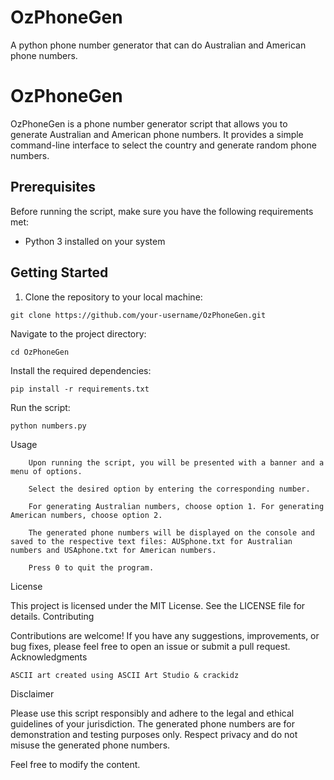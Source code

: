 # OzPhoneGen
A python phone number generator that can do Australian and American phone numbers.
# OzPhoneGen

OzPhoneGen is a phone number generator script that allows you to generate Australian and American phone numbers. It provides a simple command-line interface to select the country and generate random phone numbers.

## Prerequisites

Before running the script, make sure you have the following requirements met:

- Python 3 installed on your system

## Getting Started

1. Clone the repository to your local machine:

```shell
git clone https://github.com/your-username/OzPhoneGen.git
```

Navigate to the project directory:

```
cd OzPhoneGen
```

Install the required dependencies:

```
pip install -r requirements.txt
```
Run the script:

```
python numbers.py
```
Usage
```
    Upon running the script, you will be presented with a banner and a menu of options.

    Select the desired option by entering the corresponding number.

    For generating Australian numbers, choose option 1. For generating American numbers, choose option 2.

    The generated phone numbers will be displayed on the console and saved to the respective text files: AUSphone.txt for Australian numbers and USAphone.txt for American numbers.

    Press 0 to quit the program.
```
License

This project is licensed under the MIT License. See the LICENSE file for details.
Contributing

Contributions are welcome! If you have any suggestions, improvements, or bug fixes, please feel free to open an issue or submit a pull request.
Acknowledgments

    ASCII art created using ASCII Art Studio & crackidz

Disclaimer

Please use this script responsibly and adhere to the legal and ethical guidelines of your jurisdiction. The generated phone numbers are for demonstration and testing purposes only. Respect privacy and do not misuse the generated phone numbers.


Feel free to modify the content.

